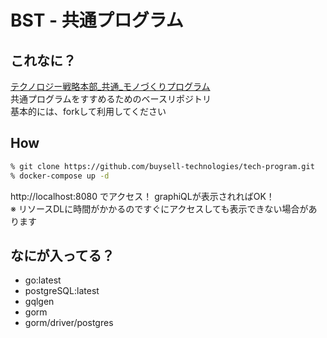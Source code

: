 # BST - 共通プログラム
## これなに？
[テクノロジー戦略本部_共通_モノづくりプログラム](https://buysell-tech.atlassian.net/wiki/spaces/TECHNOLOGY/pages/2674262528)
<br />
共通プログラムをすすめるためのベースリポジトリ
<br />
基本的には、forkして利用してください

## How
```bash
% git clone https://github.com/buysell-technologies/tech-program.git
% docker-compose up -d
```
http://localhost:8080 でアクセス！ graphiQLが表示されればOK！
<br />
※ リソースDLに時間がかかるのですぐにアクセスしても表示できない場合があります

## なにが入ってる？

- go:latest
- postgreSQL:latest
- gqlgen
- gorm
- gorm/driver/postgres